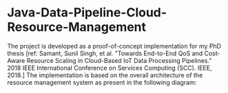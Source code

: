 # Java-Data-Pipeline-Cloud-Resource-Management
The project is developed as a proof-of-concept implementation for my PhD thesis [ref: Samant, Sunil Singh, et al. "Towards End-to-End QoS and Cost-Aware Resource Scaling in Cloud-Based IoT Data Processing Pipelines." 2018 IEEE International Conference on Services Computing (SCC). IEEE, 2018.]
The implementation is based on the overall architecture of the resource management system as present in the following diagram:
